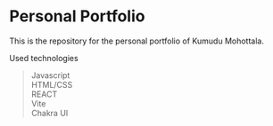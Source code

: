 
# Personal Portfolio

This is the repository for the personal portfolio of Kumudu Mohottala. <br>

Used technologies <br>
> Javascript <br>
> HTML/CSS <br>
> REACT <br>
> Vite <br>
> Chakra UI

